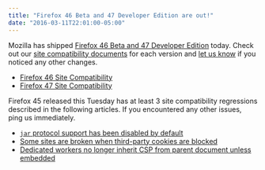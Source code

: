 ```yaml
---
title: "Firefox 46 Beta and 47 Developer Edition are out!"
date: "2016-03-11T22:01:00-05:00"
---
```

Mozilla has shipped [Firefox 46 Beta and 47 Developer Edition](https://www.mozilla.org/firefox/channel/) today. Check out our [site compatibility documents](https://www.fxsitecompat.dev/en-CA/docs/) for each version and [let us know](https://www.fxsitecompat.dev/en-CA/contribute/) if you noticed any other changes.

* [Firefox 46 Site Compatibility](https://www.fxsitecompat.dev/en-CA/releases/46/)
* [Firefox 47 Site Compatibility](https://www.fxsitecompat.dev/en-CA/releases/47/)

Firefox 45 released this Tuesday has at least 3 site compatibility regressions described in the following articles. If you encountered any other issues, ping us immediately.

* [`jar` protocol support has been disabled by default](https://www.fxsitecompat.dev/en-CA/docs/2015/jar-protocol-support-has-been-disabled-by-default/)
* [Some sites are broken when third-party cookies are blocked](https://www.fxsitecompat.dev/en-CA/docs/2016/some-sites-are-broken-when-third-party-cookies-are-blocked/)
* [Dedicated workers no longer inherit CSP from parent document unless embedded](https://www.fxsitecompat.dev/en-CA/docs/2016/dedicated-workers-no-longer-inherit-csp-from-parent-document-unless-embedded/)
